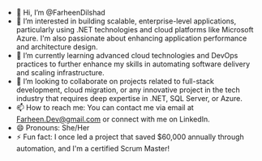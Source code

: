 - 👋 Hi, I’m @FarheenDilshad
- 👀 I’m interested in building scalable, enterprise-level applications, particularly using .NET technologies and cloud platforms like Microsoft Azure. I'm also passionate about enhancing application performance and architecture design.
- 🌱 I’m currently learning advanced cloud technologies and DevOps practices to further enhance my skills in automating software delivery and scaling infrastructure.
- 💞️ I’m looking to collaborate on projects related to full-stack development, cloud migration, or any innovative project in the tech industry that requires deep expertise in .NET, SQL Server, or Azure.
- 📫 How to reach me: You can contact me via email at Farheen.Dev@gmail.com or connect with me on LinkedIn.
- 😄 Pronouns: She/Her
- ⚡ Fun fact: I once led a project that saved $60,000 annually through automation, and I'm a certified Scrum Master!

<!---
FarheenDilshad/FarheenDilshad is a ✨ special ✨ repository because its `README.md` (this file) appears on your GitHub profile.
You can click the Preview link to take a look at your changes.
--->
